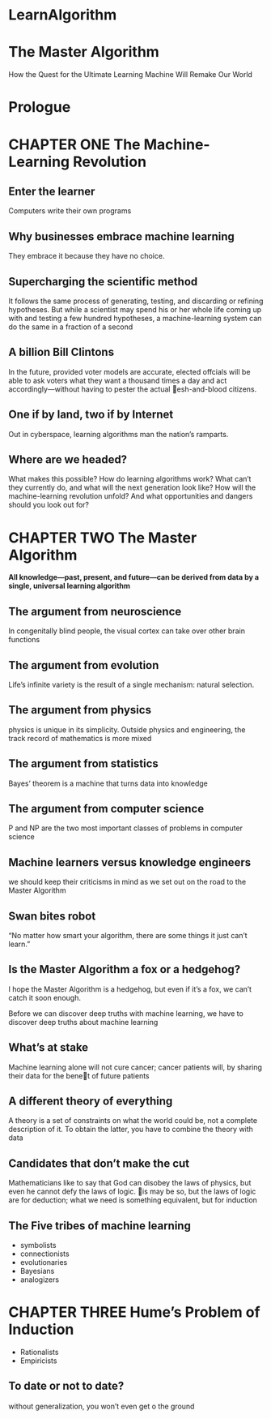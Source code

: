 # LearnAlgorithm

# The Master Algorithm
How the Quest for the Ultimate Learning Machine Will Remake Our World

# Prologue

# CHAPTER ONE The Machine-Learning Revolution

## Enter the learner
Computers write their own programs

## Why businesses embrace machine learning
They embrace it because they have no choice.

## Supercharging the scientific method
It follows the
same process of generating, testing, and discarding or refining hypotheses.
But while a scientist may spend his or her whole life coming up
with and testing a few hundred hypotheses, a machine-learning system
can do the same in a fraction of a second

## A billion Bill Clintons
In the future, provided voter models are accurate, elected offcials will be able to ask voters what they
want a thousand times a day and act accordingly—without having to
pester the actual esh-and-blood citizens.

## One if by land, two if by Internet
Out in cyberspace, learning algorithms man the nation’s ramparts.

## Where are we headed?
What makes this possible? How do learning algorithms work? What
can’t they currently do, and what will the next generation look like?
How will the machine-learning revolution unfold? And what opportunities
and dangers should you look out for?

# CHAPTER TWO The Master Algorithm

**All knowledge—past, present, and future—can be derived from
data by a single, universal learning algorithm**

## The argument from neuroscience
In congenitally blind people, the visual cortex can take over other
brain functions

## The argument from evolution
Life’s infinite variety is the result of a single mechanism: natural selection.

## The argument from physics
physics is unique in its simplicity. Outside physics and
engineering, the track record of mathematics is more mixed

## The argument from statistics
Bayes’ theorem is a machine that turns data into knowledge

## The argument from computer science
P and NP are the two most important classes of problems in computer
science

## Machine learners versus knowledge engineers
we should keep
their criticisms in mind as we set out on the road to the Master Algorithm

## Swan bites robot
“No matter how smart your algorithm, there are some things it just
can’t learn.”

## Is the Master Algorithm a fox or a hedgehog?
I hope the Master Algorithm
is a hedgehog, but even if it’s a fox, we can’t catch it soon enough.

Before we can discover deep truths with machine learning,
we have to discover deep truths about machine learning

## What’s at stake
Machine learning alone will not
cure cancer; cancer patients will, by sharing their data for the benet of
future patients

## A different theory of everything
A theory is a set of constraints on what the
world could be, not a complete description of it. To obtain the latter,
you have to combine the theory with data

## Candidates that don’t make the cut
Mathematicians like to say that God can disobey the
laws of physics, but even he cannot defy the laws of logic. is may be
so, but the laws of logic are for deduction; what we need is something
equivalent, but for induction

## The Five tribes of machine learning
* symbolists
* connectionists
* evolutionaries
* Bayesians
* analogizers

# CHAPTER THREE Hume’s Problem of Induction
* Rationalists
* Empiricists

## To date or not to date?
without generalization, you won’t even get o
the ground

